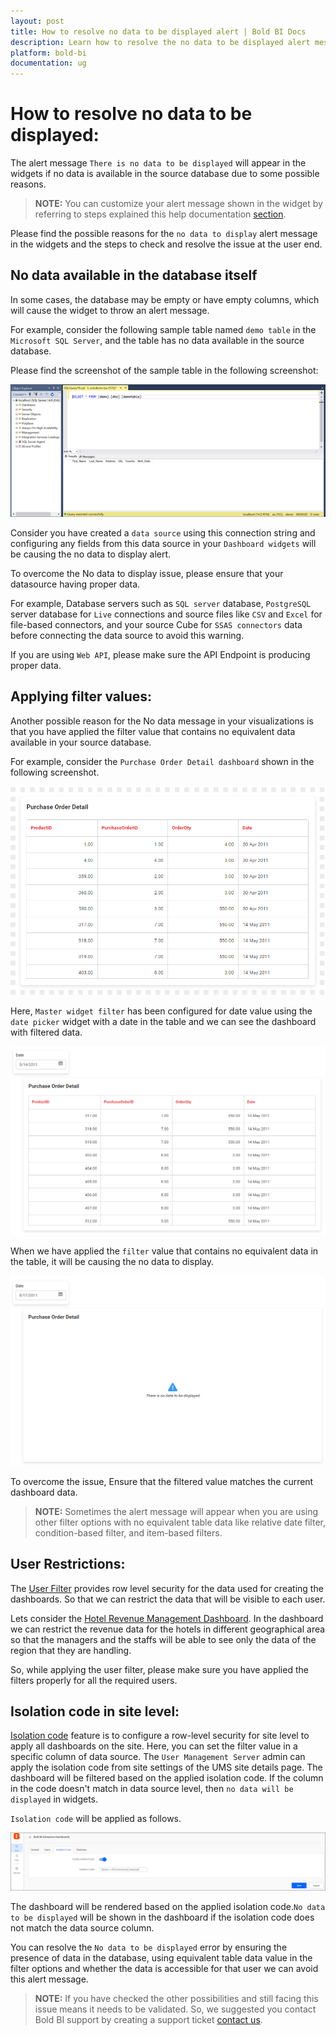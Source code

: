 ```yaml
---
layout: post
title: How to resolve no data to be displayed alert | Bold BI Docs
description: Learn how to resolve the no data to be displayed alert message shown in dashboard widget and identify the possible reasons in Bold BI dashboard application.
platform: bold-bi
documentation: ug
---
```

# How to resolve no data to be displayed:
The alert message `There is no data to be displayed` will appear in the widgets if no data is available in the source database due to some possible reasons.

> **NOTE:** You can customize your alert message shown in the widget by referring to steps explained this help documentation [section](/visualizing-data/working-with-widgets/customizing-container-appearance/#widgets-no-data-appearance-properties).

Please find the possible reasons for the `no data to display` alert message in the widgets and the steps to check and resolve the issue at the user end.

## No data available in the database itself
In some cases, the database may be empty or have empty columns, which will cause the widget to throw an alert message.

For example, consider the following sample table named `demo table` in the `Microsoft SQL Server`, and the table has no data available in the source database.

Please find the screenshot of the sample table in the following screenshot:

![no-data-database](/static/assets/faq/images/no-data-database.png)

Consider you have created a `data source` using this connection string and configuring any fields from this data source in your `Dashboard widgets` will be causing the no data to display alert. 

To overcome the No data to display issue, please ensure that your datasource having proper data.

For example, Database servers such as `SQL server` database, `PostgreSQL` server database for `Live` connections and source files like `CSV` and `Excel` for file-based connectors, and your source Cube for `SSAS connectors` data before connecting the data source to avoid this warning.

If you are using `Web API`, please make sure the API Endpoint is producing proper data.

## Applying filter values:

Another possible reason for the No data message in your visualizations is that you have applied the filter value that contains no equivalent data available in your source database.

For example, consider the `Purchase Order Detail dashboard` shown in the following screenshot.

![PurchaseOrderDetaildashboard](/static/assets/faq/images/Purchase-Order-Detail-dashboard.png)

Here, `Master widget filter` has been configured for date value using the `date picker` widget with a date in the table and we can see the dashboard with filtered data.

![MasteWidgetfilterConfiguration](/static/assets/faq/images/Master-Widget-filter-Configuration.png)

When we have applied the `filter` value that contains no equivalent data in the table, it will be causing the no data to display.

![No-data-displayed](/static/assets/faq/images/No-data-displayed.png)

To overcome the issue, Ensure that the filtered value matches the current dashboard data.

> **NOTE:** Sometimes the alert message will appear when you are using other filter options with no equivalent table data like relative date filter, condition-based filter, and item-based filters.

## User Restrictions:

The [User Filter](/working-with-data-sources/user-filter/) provides row level security for the data used for creating the dashboards. So that we can restrict the data that will be visible to each user. 

Lets consider the [Hotel Revenue Management Dashboard](https://www.boldbi.com/dashboard-examples/hospitality/hotel-revenue-management-dashboard). In the dashboard we can restrict the revenue data for the hotels in different geographical area so that the managers and the staffs will be able to see only the data of the region that they are handling.

So, while applying the user filter, please make sure you have applied the filters properly for all the required users.

## Isolation code in site level:

[Isolation code](/working-with-data-sources/configuring-isolation-code/) feature is to configure a row-level security for site level to apply all dashboards on the site. Here, you can set the filter value in a specific column of data source. The `User Management Server` admin can apply the isolation code from site settings of the UMS site details page. The dashboard will be filtered based on the applied isolation code. If the column in the code doesn't match in data source level, then `no data will be displayed` in widgets.

`Isolation code` will be applied as follows.

![Apply Isolation Code](/static/assets/faq/images/isolation-code-apply-configuration.png)

The dashboard will be rendered based on the applied isolation code.`No data to be displayed` will be shown in the dashboard if the isolation code does not match the data source column.

You can resolve the `No data to be displayed` error by ensuring the presence of data in the database, using equivalent table data value in the filter options and whether the data is accessible for that user we can avoid this alert message.

> **NOTE:** If you have checked the other possibilities and still facing this issue means it needs to be validated. So, we suggested you contact Bold BI support by creating a support ticket [contact us](https://www.boldbi.com/support).
